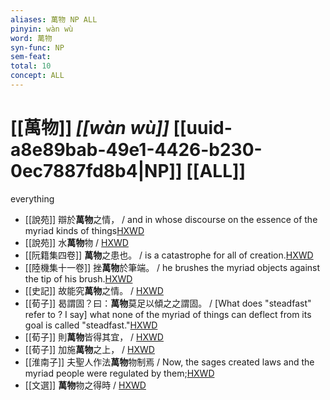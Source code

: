 ```yaml
---
aliases: 萬物 NP ALL
pinyin: wàn wù
word: 萬物
syn-func: NP
sem-feat: 
total: 10
concept: ALL 
---
```

# [[萬物]] *[[wàn wù]]*  [[uuid-a8e89bab-49e1-4426-b230-0ec7887fd8b4|NP]] [[ALL]]
everything
 - [[說苑]] 辯於**萬物**之情，
                     / and in whose discourse on the essence of the myriad kinds of things[HXWD](https://hxwd.org/textview.html?location=CH1a0907_CHANT_002-2a.8)
 - [[說苑]] 水**萬物**物 / [HXWD](https://hxwd.org/textview.html?location=CH1a0907_CHANT_016-20a.4)
 - [[阮籍集四卷]] **萬物**之患也。 / is a catastrophe for all of creation.[HXWD](https://hxwd.org/textview.html?location=CH2b1558_CHANT_003-42a.9)
 - [[陸機集十一卷]] 挫**萬物**於筆端。 / he brushes the myriad objects against the tip of his brush.[HXWD](https://hxwd.org/textview.html?location=CH2b1575_CHANT_001-4a.17)
 - [[史記]] 故能究**萬物**之情。
                     / [HXWD](https://hxwd.org/textview.html?location=KR2a0001_tls_130-10a.10)
 - [[荀子]] 曷謂固？曰：**萬物**莫足以傾之之謂固。
                     / [What does "steadfast" refer to ? I say] what none of the myriad of things can deflect from its goal is called "steadfast."[HXWD](https://hxwd.org/textview.html?location=KR3a0002_tls_008-10a.20)
 - [[荀子]] 則**萬物**皆得其宜，
                     / [HXWD](https://hxwd.org/textview.html?location=KR3a0002_tls_009-19a.17)
 - [[荀子]] 加施**萬物**之上，
                     / [HXWD](https://hxwd.org/textview.html?location=KR3a0002_tls_009-19a.51)
 - [[淮南子]] 夫聖人作法**萬物**物制焉 / Now, the sages created laws and the myriad people were regulated by them;[HXWD](https://hxwd.org/textview.html?location=KR3j0010_tls_013-10a.2)
 - [[文選]] **萬物**物之得時 / [HXWD](https://hxwd.org/textview.html?location=KR4h0001_tls_045-24a.16)
